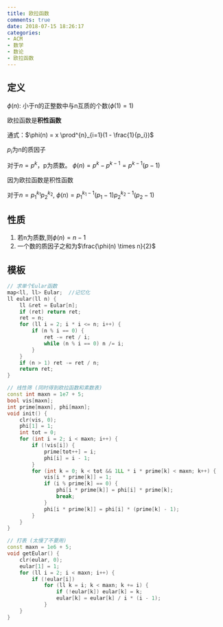 ```yaml
---
title: 欧拉函数
comments: true
date: 2018-07-15 18:26:17
categories:
- ACM
- 数学
- 数论
- 欧拉函数
---
```


## 定义

$\phi(n)$: 小于n的正整数中与n互质的个数$(\phi(1) = 1)$

欧拉函数是**积性函数**

通式：$\phi(n) = x \prod^{n}_{i=1}(1 - \frac{1}{p_i})$ 

$p_i$为n的质因子

对于$n = p^k$，p为质数。 $\phi(n) = p^k - p^{k-1} = p^{k-1} (p - 1)$

因为欧拉函数是积性函数

对于$n = p_1^{k_1}p_2^{k_2}$, $\phi(n) = p_1^{k_1-1}(p_1-1)p_2^{k_2-1}(p_2-1)$
## 性质
1. 若n为质数,则$\phi(n) = n-1$
2. 一个数的质因子之和为$\frac{\phi(n) \times n}{2}$

## 模板
```cpp
// 求单个Eular函数
map<ll, ll> Eular;  //记忆化
ll eular(ll n) {
    ll &ret = Eular[n];
    if (ret) return ret;
    ret = n;
    for (ll i = 2; i * i <= n; i++) {
        if (n % i == 0) {
            ret -= ret / i;
            while (n % i == 0) n /= i;
        }
    }
    if (n > 1) ret -= ret / n;
    return ret;
}

// 线性筛 (同时得到欧拉函数和素数表)
const int maxn = 1e7 + 5;
bool vis[maxn];
int prime[maxn], phi[maxn];
void init() {
    clr(vis, 0);
    phi[1] = 1;
    int tot = 0;
    for (int i = 2; i < maxn; i++) {
        if (!vis[i]) {
            prime[tot++] = i;
            phi[i] = i - 1;
        }
        for (int k = 0; k < tot && 1LL * i * prime[k] < maxn; k++) {
            vis[i * prime[k]] = 1;
            if (i % prime[k] == 0) {
                phi[i * prime[k]] = phi[i] * prime[k];
                break;
            }
            phi[i * prime[k]] = phi[i] * (prime[k] - 1);
        }
    }
}

// 打表 (太慢了不要用)
const maxn = 1e6 + 5;
void getEular() {
    clr(eular, 0);
    eular[1] = 1;
    for (ll i = 2; i < maxn; i++) {
        if (!eular[i])
            for (ll k = i; k < maxn; k += i) {
                if (!eular[k]) eular[k] = k;
                eular[k] = eular[k] / i * (i - 1);
            }
    }
}
```
